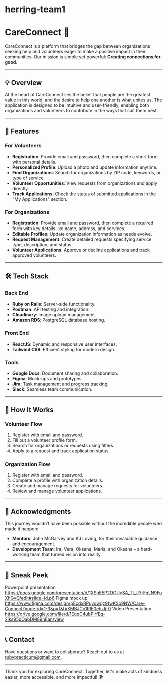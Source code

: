 # herring-team1
# CareConnect 🌟

CareConnect is a platform that bridges the gap between organizations seeking help and volunteers eager to make a positive impact in their communities. Our mission is simple yet powerful: **Creating connections for good**.

---

## 💡 Overview

At the heart of CareConnect lies the belief that people are the greatest value in this world, and the desire to help one another is what unites us. The application is designed to be intuitive and user-friendly, enabling both organizations and volunteers to contribute in the ways that suit them best.

---

## 🎯 Features

### **For Volunteers**
- **Registration**: Provide email and password, then complete a short form with personal details.
- **Personalized Profile**: Upload a photo and update information anytime.
- **Find Organizations**: Search for organizations by ZIP code, keywords, or type of service.
- **Volunteer Opportunities**: View requests from organizations and apply directly.
- **Track Applications**: Check the status of submitted applications in the "My Applications" section.

### **For Organizations**
- **Registration**: Provide email and password, then complete a required form with key details like name, address, and services.
- **Editable Profiles**: Update organization information as needs evolve.
- **Request Management**: Create detailed requests specifying service type, description, and status.
- **Volunteer Applications**: Approve or decline applications and track approved volunteers.

---

## 🛠️ Tech Stack

### **Back End**
- **Ruby on Rails**: Server-side functionality.
- **Postman**: API testing and integration.
- **Cloudinary**: Image upload management.
- **Amazon RDS**: PostgreSQL database hosting.

### **Front End**
- **ReactJS**: Dynamic and responsive user interfaces.
- **Tailwind CSS**: Efficient styling for modern design.

### **Tools**
- **Google Docs**: Document sharing and collaboration.
- **Figma**: Mock-ups and prototypes.
- **Jira**: Task management and progress tracking.
- **Slack**: Seamless team communication.

---

## 🚀 How It Works

### **Volunteer Flow**
1. Register with email and password.
2. Fill out a volunteer profile form.
3. Search for organizations or requests using filters.
4. Apply to a request and track application status.

### **Organization Flow**
1. Register with email and password.
2. Complete a profile with organization details.
3. Create and manage requests for volunteers.
4. Review and manage volunteer applications.

---

## 🙌 Acknowledgments

This journey wouldn’t have been possible without the incredible people who made it happen:
- **Mentors**: John McGarvey and KJ Loving, for their invaluable guidance and encouragement.
- **Development Team**: Ira, Vera, Oksana, Maria, and Oksana – a hard-working team that turned vision into reality.

---

## 📸 Sneak Peek

Powerpoint presentation https://docs.google.com/presentation/d/1XShEEP2OOUySA_Tl_UYrFqLN9FuXhGvQ/edit#slide=id.p6
Figma mock up https://www.figma.com/design/pEcdxRPuyowqz9twKSo9NW/Care-Connect?node-id=1-3&p=f&t=XMBJCo1RIE0ehzIj-0
Video Presentation https://drive.google.com/file/d/1EqqC4ubPirfEq-2iks95pOabDM89hEan/view

---

## 📞 Contact

Have questions or want to collaborate? Reach out to us at rubypracticum@gmail.com.

---

Thank you for exploring CareConnect. Together, let's make acts of kindness easier, more accessible, and more impactful! 🌍
